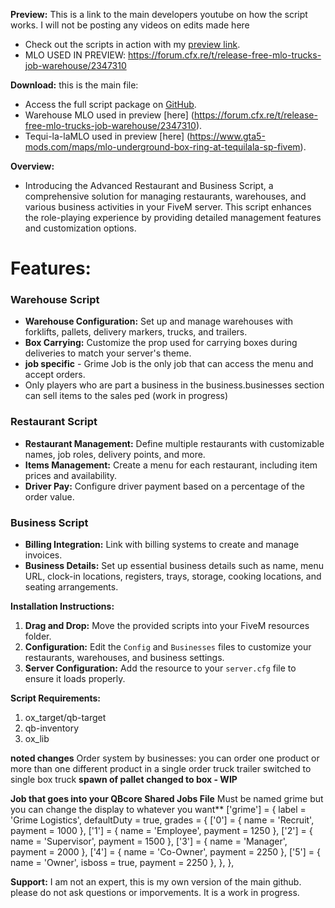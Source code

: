 **Preview:**
This is a link to the main developers youtube on how the script works. I will not be posting any videos on edits made here
- Check out the scripts in action with my [preview link](https://www.youtube.com/watch?v=q-rLkHe4jzA).
- MLO USED IN PREVIEW: https://forum.cfx.re/t/release-free-mlo-trucks-job-warehouse/2347310

  
**Download:**
this is the main file: 
- Access the full script package on [GitHub](https://github.com/Virgildev/v-supplychain-restaurants).
- Warehouse MLO used in preview [here] (https://forum.cfx.re/t/release-free-mlo-trucks-job-warehouse/2347310).
- Tequi-la-laMLO used in preview [here] (https://www.gta5-mods.com/maps/mlo-underground-box-ring-at-tequilala-sp-fivem).

**Overview:**
- Introducing the Advanced Restaurant and Business Script, a comprehensive solution for managing restaurants, warehouses, and various business activities in your FiveM server. This script enhances the role-playing experience by providing detailed management features and customization options.

# Features:

### Warehouse Script
- **Warehouse Configuration:** Set up and manage warehouses with forklifts, pallets, delivery markers, trucks, and trailers.
- **Box Carrying:** Customize the prop used for carrying boxes during deliveries to match your server's theme.
- **job specific** - Grime Job is the only job that can access the menu and accept orders.
- Only players who are part a business in the business.businesses section can sell items to the sales ped (work in progress)

### Restaurant Script
- **Restaurant Management:** Define multiple restaurants with customizable names, job roles, delivery points, and more.
- **Items Management:** Create a menu for each restaurant, including item prices and availability.
- **Driver Pay:** Configure driver payment based on a percentage of the order value.

### Business Script
- **Billing Integration:** Link with billing systems to create and manage invoices.
- **Business Details:** Set up essential business details such as name, menu URL, clock-in locations, registers, trays, storage, cooking locations, and seating arrangements.

**Installation Instructions:**
1. **Drag and Drop:** Move the provided scripts into your FiveM resources folder.
2. **Configuration:** Edit the `Config` and `Businesses` files to customize your restaurants, warehouses, and business settings.
3. **Server Configuration:** Add the resource to your `server.cfg` file to ensure it loads properly.

**Script Requirements:**
1. ox_target/qb-target
2. qb-inventory
3. ox_lib



**noted changes**
Order system by businesses: you can order one product or more than one different product in a single order
truck trailer switched to single box truck
**spawn of pallet changed to box - WIP**

**Job that goes into your QBcore Shared Jobs File** Must be named grime but you can change the display to whatever you want**
['grime'] = {
        label = 'Grime Logistics',
        defaultDuty = true,
        grades = {
            ['0'] = {
                name = 'Recruit',
                payment = 1000
            },
            ['1'] = {
                name = 'Employee',
                payment = 1250
            },
            ['2'] = {
                name = 'Supervisor',
                payment = 1500
            },
            ['3'] = {
                name = 'Manager',
                payment = 2000
            },
            ['4'] = {
                name = 'Co-Owner',
                payment = 2250
            },
            ['5'] = {
                name = 'Owner',
                isboss = true,
                payment = 2250
            },
        },
    },

**Support:**
I am not an expert, this is my own version of the main github. please do not ask questions or imporvements. It is a work in progress.


